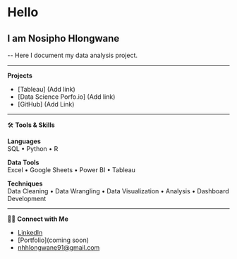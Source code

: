 # Hello
## I am Nosipho Hlongwane 
-- 
Here I document my data analysis project. 

---
 **Projects**


- [Tableau] (Add link)
- [Data Science Porfo.io] (Add link)
- [GitHub] (Add Link)

---

🛠️ **Tools & Skills**

**Languages**  
SQL • Python • R  

**Data Tools**  
Excel • Google Sheets • Power BI • Tableau  

**Techniques**  
Data Cleaning • Data Wrangling • Data Visualization • Analysis • Dashboard Development  

---

👋🏽 **Connect with Me**

- [LinkedIn](https://linkedin.com/in/nosipho-hlongwane)
- [Portfolio](coming soon)
- nhhlongwane91@gmail.com

